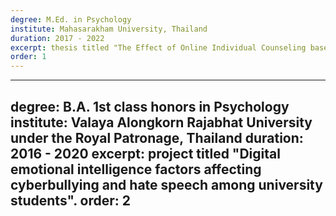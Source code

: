 ```yaml
---
degree: M.Ed. in Psychology
institute: Mahasarakham University, Thailand
duration: 2017 - 2022
excerpt: thesis titled "The Effect of Online Individual Counseling based on Cognitive Behavior Therapy to Reduce Stress".
order: 1
---
```

---
degree: B.A. 1st class honors in Psychology
institute: Valaya Alongkorn Rajabhat University under the Royal Patronage, Thailand
duration: 2016 - 2020
excerpt: project titled "Digital emotional intelligence factors affecting cyberbullying and hate speech among university students".
order: 2
---

